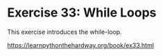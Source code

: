 # Exercise 33: While Loops

This exercise introduces the while-loop.

https://learnpythonthehardway.org/book/ex33.html
